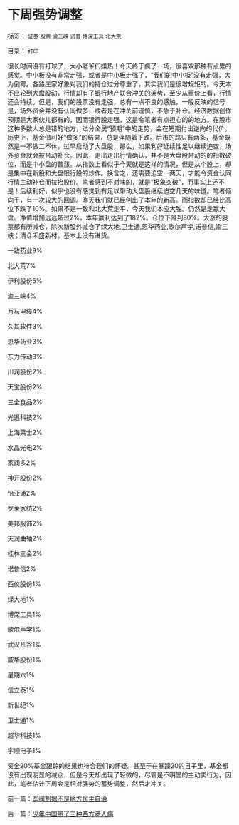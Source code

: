 # 下周强势调整

标签： `证券` `股票` `渝三峡` `诺普` `博深工具` `北大荒` 

目录： `打印`

很长时间没有打球了，大小老爷们嫌热！今天终于疯了一场，很喜欢那种有点累的感觉。中小板没有非常走强，或者是中小板走强了，“我们的中小板”没有走强，大为倒霉。各路庄家好象对我们的持仓过分尊重了，其实我们是很增规矩的。今天本不应轮到大盘股动，行情却有了银行地产联合冲关的架势，至少从量价上看，行情还会持续。但是，我们的股票没有走强，总有一点不良的感触，一般反映的信号是，场外资金并没有认同做多，或者是在冲关前谨慎，不急于补仓。经济数据创作预期是大家伙儿都有的，因而银行股走强，这是令笔者有点担心的的地方。在股市这种多数人总是错的地方，过分全民“预期”中的走势，会在短期付出逆向的代价。历史上，基金借利好“做多”的结果，总是伴随着下跌。后市的路只有两条，基金既然是一不做二不休，过早启动了大盘股，那么，如果利好延续性足以继续迫空，场外资金就会被带动补仓。因此，走出走出行情确认，并不是大盘股带动的的指数破位，而是中小盘的普涨。从指数上看似乎今天就是这样的情况，但是从个股上，却是集中在新股和大盘银行股的炒作。换言之，还需要迫空一两天，才能令资金认同行情主动补仓而拉抬股价。笔者感到不对味的，就是“极象突破”，而事实上还不是！后续利好，似乎也没有感觉到有足以带动大盘股继续迫空几天的味道。笔者倾向于，有一次较大的回调。昨天我们就已经创出了本年的新高。而指数却已经比高位下跌了10%。如果不是一致和北大荒走平，今天我们本应大胜。仍然是走赢大盘。净值增加远远超过2%，本年赢利达到了182%。仓位下降到80%。大涨的股票都有所减仓，除次新股外减仓了绿大地,卫士通,恩华药业,歌尔声学,诺普信,渝三峡；清仓禾盛新材。基本上没有进货。

一致药业9%

北大荒7%

伊利股份5%

渝三峡4%

万马电缆4%

久其软件3%

恩华药业3%

东力传动3%

川润股份2%

天宝股份2%

三全食品2%

光迅科技2%

上海莱士2%

水晶光电2%

家润多2%

神开股份2%

怡亚通2%

罗莱家纺2%

美邦服饰2%

天润曲轴2%

桂林三金2%

诺普信2%

西仪股份1%

绿大地1%

博深工具1%

歌尔声学1%

武汉凡谷1%

威华股份1%

星期六1%

信立泰1%

新世纪1%

卫士通1%

超华科技1%

宇顺电子1%

资金20%基金跟踪的结果也符合我们的怀疑。甚至于在暴躁20的日子里，基金都没有出现明显的减仓，但是今天却出现了轻微的，尽管是不明显的主动卖行为。因此，笔者估计下周会是相对强势的蓄势调整，然后才冲关。

前一篇：[军阀割据不是地方民主自治](../../../2009/9/10/军阀割据不是地方民主自治.md)

后一篇：[少年中国患了三种西方老人病](../../../2009/9/11/少年中国患了三种西方老人病.md)